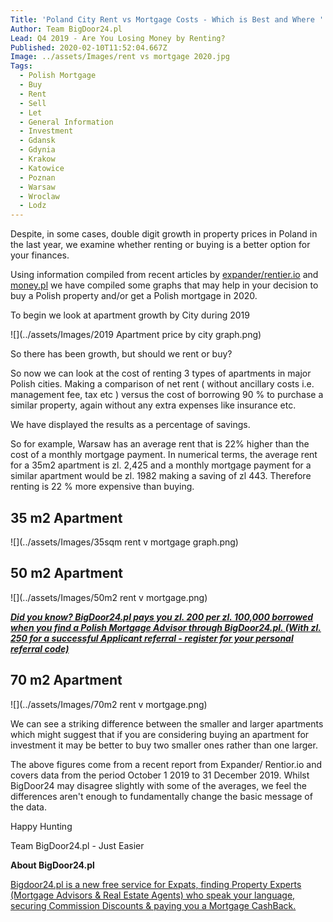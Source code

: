 ```yaml
---
Title: 'Poland City Rent vs Mortgage Costs - Which is Best and Where '
Author: Team BigDoor24.pl
Lead: Q4 2019 - Are You Losing Money by Renting?
Published: 2020-02-10T11:52:04.667Z
Image: ../assets/Images/rent vs mortgage 2020.jpg
Tags:
  - Polish Mortgage
  - Buy
  - Rent
  - Sell
  - Let
  - General Information
  - Investment
  - Gdansk
  - Gdynia
  - Krakow
  - Katowice
  - Poznan
  - Warsaw
  - Wroclaw
  - Lodz
---
```

Despite, in some cases, double digit growth in property prices in Poland in the last year, we examine whether renting or buying is a better option for your finances.

Using information compiled from recent articles by [expander/rentier.io](https://www.expander.pl/raport-expandera-i-rentier-io-najem-mieszkan-iv-kw-2019/) and [money.pl](https://www.money.pl/gospodarka/ceny-mieszkan-w-polsce-rosna-lata-wyrzeczen-i-srednia-pensja-to-za-malo-6476836634400897a.html) we have compiled some graphs that may help in your decision to buy a Polish property and/or get a Polish mortgage in 2020.

To begin we look at apartment growth by City during 2019

![](../assets/Images/2019 Apartment price by city graph.png)

So there has been growth, but should we rent or buy?

So now we can look at the cost of renting 3 types of apartments in major Polish cities. Making a comparison of net rent ( without ancillary costs i.e. management fee, tax etc ) versus the cost of borrowing 90 % to purchase a similar property, again without any extra expenses like insurance etc.

We have displayed the results as a percentage of savings.

So for example, Warsaw has an average rent that is 22% higher than the cost of a monthly mortgage payment. In numerical terms, the average rent for a 35m2 apartment is zl. 2,425 and a monthly mortgage payment for a similar apartment would be zl. 1982 making a saving of zl 443. Therefore  renting is 22 % more expensive than buying.

## **35 m2 Apartment**

![](../assets/Images/35sqm rent v mortgage graph.png)

## **50 m2 Apartment**

![](../assets/Images/50m2 rent v mortgage.png)

***[Did you know? BigDoor24.pl pays you zl. 200 per zl. 100,000 borrowed when you find a Polish Mortgage Advisor through BigDoor24.pl. (With zl. 250 for a successful Applicant referral - register for your personal referral code)](https://bigdoor24.pl/)***

## 70 m2 Apartment

![](../assets/Images/70m2 rent v mortgage.png)

We can see a striking difference between the smaller and larger apartments which might suggest that if you are considering buying an apartment for investment it may be better to buy two smaller ones rather than one larger.

The above figures come from a recent report from Expander/ Rentior.io and covers data from the period October 1 2019 to 31 December 2019. Whilst BigDoor24 may disagree slightly with some of the averages, we feel the differences aren't enough to fundamentally change the basic message of the data.

Happy Hunting

Team BigDoor24.pl - Just Easier

**About BigDoor24.pl**

[Bigdoor24.pl is a new free service for Expats, finding Property Experts (Mortgage Advisors & Real Estate Agents) who speak your language, securing Commission Discounts & paying you a Mortgage CashBack.](https://bigdoor24.pl/)
